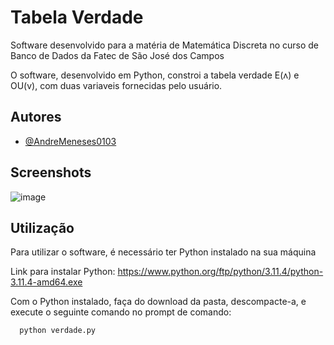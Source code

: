 # Tabela Verdade
Software desenvolvido para a matéria de Matemática Discreta no curso de Banco de Dados da Fatec de São José dos Campos

O software, desenvolvido em Python, constroi a tabela verdade E(ʌ) e OU(v), com duas variaveis fornecidas pelo usuário.

## Autores

- [@AndreMeneses0103](https://github.com/AndreMeneses0103)


## Screenshots

![image](https://github.com/AndreMeneses0103/Programas-MD/assets/89109574/b534b29b-772d-4730-ae3f-d8e478f1d1a0)


## Utilização

Para utilizar o software, é necessário ter Python instalado na sua máquina

Link para instalar Python: https://www.python.org/ftp/python/3.11.4/python-3.11.4-amd64.exe


Com o Python instalado, faça do download da pasta, descompacte-a, e execute o seguinte comando no prompt de comando:

```bash
  python verdade.py
```
